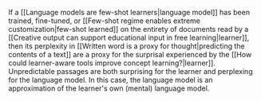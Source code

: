 ---
---

If a [[Language models are few-shot learners|language model]] has been trained, fine-tuned, or [[Few-shot regime enables extreme customization|few-shot learned]] on the entirety of documents read by a [[Creative output can support educational input in free learning|learner]], then its perplexity in [[Written word is a proxy for thought|predicting the contents of a text]] are a proxy for the surprisal experienced by the [[How could learner-aware tools improve concept learning?|learner]]. Unpredictable passages are both surprising for the learner and perplexing for the language model. In this case, the language model is an approximation of the learner's own (mental) language model.